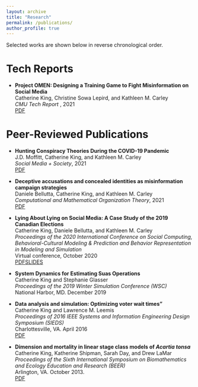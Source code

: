 ```yaml
---
layout: archive
title: "Research"
permalink: /publications/
author_profile: true
---
```


<!--{% if author.googlescholar %}
  You can also find my articles on <u><a href="{{author.googlescholar}}">my Google Scholar profile</a>.</u>
{% endif %}
{% include base_path %}
{% for post in site.publications reversed %}
  {% include archive-single.html %}
{% endfor %}-->

Selected works are shown below in reverse chronological order.

Tech Reports
======
* <b>Project OMEN: Designing a Training Game to Fight Misinformation on Social Media</b><br>
Catherine King, Christine Sowa Lepird, and Kathleen M. Carley <br>
<i>CMU Tech Report </i>, 2021<br>
[PDF](http://kingcatherine.githubio.files/CMU-ISR-21-110.pdf)

Peer-Reviewed Publications
======
* <b>Hunting Conspiracy Theories During the COVID-19 Pandemic</b><br>
J.D. Moffitt, Catherine King, and Kathleen M. Carley <br>
<i>Social Media + Society</i>, 2021<br>
[PDF](http://kingcatherine.github.io/files/FINAL_Hunting_Conspiracy_20210810.pdf)

* <b>Deceptive accusations and concealed identities as misinformation campaign strategies</b><br>
Daniele Bellutta, Catherine King, and Kathleen M. Carley <br>
<i>Computational and Mathematical Organization Theory</i>, 2021 <br>
[PDF](http://kingcatherine.github.io/files/Extended_Canada_Paper2.pdf)

* <b>Lying About Lying on Social Media: A Case Study of the 2019 Canadian Elections</b> <br>
  Catherine King, Daniele Bellutta, and Kathleen M. Carley <br>
  <i>Proceedings of the 2020 International Conference on Social Computing, Behavioral-Cultural Modeling & Prediction and Behavior Representation in Modeling and Simulation</i> <br>
  Virtual conference, October 2020 <br>
[PDF](http://kingcatherine.github.io/files/Canada_Paper_v3.pdf)[SLIDES](http://kingcatherine.github.io/files/CanadianElection_CaseStudy_BRIMS.pptx)   

* <b>System Dynamics for Estimating Suas Operations</b> <br>
  Catherine King and Stephanie Glasser <br>
  <i>Proceedings of the 2019 Winter Simulation Conference (WSC)</i> <br>
  National Harbor, MD. December 2019 

* <b>Data analysis and simulation: Optimizing voter wait times”</b> <br>
  Catherine King and Lawrence M. Leemis <br>
  <i>Proceedings of 2016 IEEE Systems and Information Engineering Design Symposium (SIEDS)</i> <br>
  Charlottesville, VA. April 2016 <br>
  [PDF](http://kingcatherine.github.io/files/optimizing-voter-wait-times.pdf)
  
* <b>Dimension and mortality in linear stage class models of <i>Acartia tonsa</i></b> <br>
  Catherine King, Katherine Shipman, Sarah Day, and Drew LaMar <br>
  <i>Proceedings of the Sixth International Symposium on Biomathematics and Ecology Education and Research (BEER)</i> <br>
  Arlington, VA. October 2013. <br>
  [PDF](http://kingcatherine.github.io/files/ZooplanktonBEER.pdf)
  

  
  
